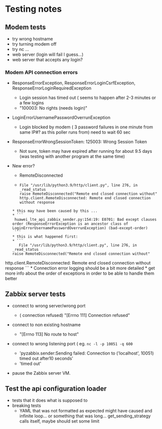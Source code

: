 # Testing notes

## Modem tests
* try wrong hostname
* try turning modem off
* try nc ...
* web server (login will fail I guess...)
* web server that accepts any login?

### Modem API connection errors
* ResponseErrorException, ResponseErrorLoginCsrfException, ResponseErrorLoginRequiredException
   * Login session has timed out ( seems to happen after 2-3 minutes or a few logins
    * "100003: No rights (needs login)"
* LoginErrorUsernamePasswordOverrunException
    * Login blocked by modem ( 3 password failures in one minute from same IP#? as this poller runs from) need to wait 60 sec
* ResponseErrorWrongSessionToken: 125003: Wrong Session Token
    * Not sure, token may have expired after running for about 9.5 days (was testing with another program at the same time)

* New error? 
    * RemoteDisconnected
    * ```
      File "/usr/lib/python3.9/http/client.py", line 276, in _read_status
      raise RemoteDisconnected("Remote end closed connection without"
      http.client.RemoteDisconnected: Remote end closed connection without response
	 ```
    * this may have been caused by this ...
    * ```
      huawei_lte_api_zabbix_sender.py:154:19: E0701: Bad except clauses order (ResponseErrorException is an ancestor class of LoginErrorUsernamePasswordOverrunException) (bad-except-order)
      ```
    * this is what happened first:
	* ```
	    File "/usr/lib/python3.9/http/client.py", line 276, in _read_status
    raise RemoteDisconnected("Remote end closed connection without"
http.client.RemoteDisconnected: Remote end closed connection without response
      ```
	* Connection error logging should be a bit more detailed
	    * get more info about the order of exceptions in order to be able to
	    handle them better

## Zabbix server tests

* connect to wrong server/wrong port 
  * ( connection refused) "[Errno 111] Connection refused"
* connect to non existing hostname 
  * "[Errno 113] No route to host"
* connect to wrong listening port ( eg. ```nc -l -p 10051 -q 600```
  * 'pyzabbix.sender:Sending failed: Connection to ('localhost', 10051) timed out after10 seconds'
  * 'timed out'

* pause the Zabbix server VM.

## Test the api configuration loader

* tests that it does what is supposed to
* breaking tests
  * YAML that was not formatted as expected might have caused and infinite loop... 
    or something that was long... get_sending_strategy calls itself, maybe should set some limit
